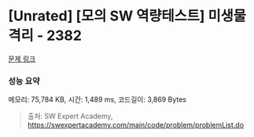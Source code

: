 # [Unrated] [모의 SW 역량테스트] 미생물 격리 - 2382 

[문제 링크](https://swexpertacademy.com/main/code/problem/problemDetail.do?contestProbId=AV597vbqAH0DFAVl) 

### 성능 요약

메모리: 75,784 KB, 시간: 1,489 ms, 코드길이: 3,869 Bytes



> 출처: SW Expert Academy, https://swexpertacademy.com/main/code/problem/problemList.do